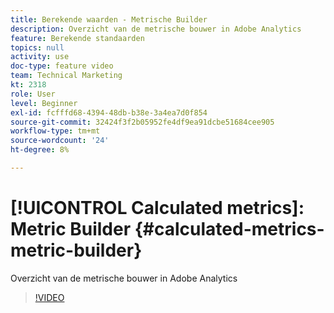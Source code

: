 ```yaml
---
title: Berekende waarden - Metrische Builder
description: Overzicht van de metrische bouwer in Adobe Analytics
feature: Berekende standaarden
topics: null
activity: use
doc-type: feature video
team: Technical Marketing
kt: 2318
role: User
level: Beginner
exl-id: fcfffd68-4394-48db-b38e-3a4ea7d0f854
source-git-commit: 32424f3f2b05952fe4df9ea91dcbe51684cee905
workflow-type: tm+mt
source-wordcount: '24'
ht-degree: 8%

---
```


# [!UICONTROL Calculated metrics]: Metric Builder {#calculated-metrics-metric-builder}

Overzicht van de metrische bouwer in Adobe Analytics

>[!VIDEO](https://video.tv.adobe.com/v/25411/?quality=12)
